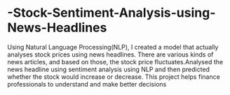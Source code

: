 # -Stock-Sentiment-Analysis-using-News-Headlines
Using Natural Language Processing(NLP), I created a model that actually analyses stock prices using news headlines. There are various kinds of news articles, and based on those, the stock price fluctuates.Analysed the news headline using sentiment analysis using NLP and then predicted whether the stock would increase or decrease. This project helps finance professionals to understand and make better decisions
